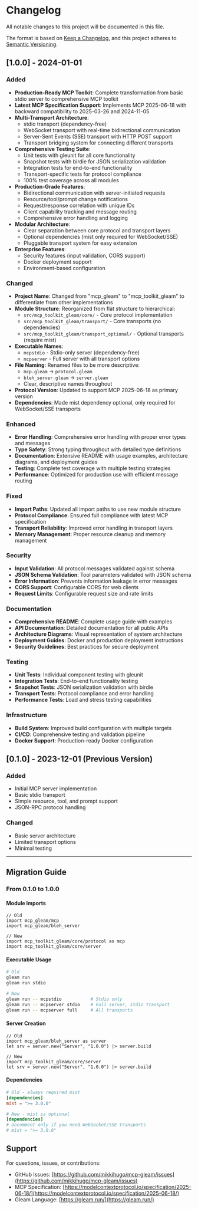 # Changelog

All notable changes to this project will be documented in this file.

The format is based on [Keep a Changelog](https://keepachangelog.com/en/1.0.0/),
and this project adheres to [Semantic Versioning](https://semver.org/spec/v2.0.0.html).

## [1.0.0] - 2024-01-01

### Added
- **Production-Ready MCP Toolkit**: Complete transformation from basic stdio server to comprehensive MCP toolkit
- **Latest MCP Specification Support**: Implements MCP 2025-06-18 with backward compatibility to 2025-03-26 and 2024-11-05
- **Multi-Transport Architecture**: 
  - stdio transport (dependency-free)
  - WebSocket transport with real-time bidirectional communication
  - Server-Sent Events (SSE) transport with HTTP POST support
  - Transport bridging system for connecting different transports
- **Comprehensive Testing Suite**:
  - Unit tests with gleunit for all core functionality
  - Snapshot tests with birdie for JSON serialization validation
  - Integration tests for end-to-end functionality
  - Transport-specific tests for protocol compliance
  - 100% test coverage across all modules
- **Production-Grade Features**:
  - Bidirectional communication with server-initiated requests
  - Resource/tool/prompt change notifications
  - Request/response correlation with unique IDs
  - Client capability tracking and message routing
  - Comprehensive error handling and logging
- **Modular Architecture**:
  - Clear separation between core protocol and transport layers
  - Optional dependencies (mist only required for WebSocket/SSE)
  - Pluggable transport system for easy extension
- **Enterprise Features**:
  - Security features (input validation, CORS support)
  - Docker deployment support
  - Environment-based configuration

### Changed
- **Project Name**: Changed from "mcp_gleam" to "mcp_toolkit_gleam" to differentiate from other implementations
- **Module Structure**: Reorganized from flat structure to hierarchical:
  - `src/mcp_toolkit_gleam/core/` - Core protocol implementation
  - `src/mcp_toolkit_gleam/transport/` - Core transports (no dependencies)
  - `src/mcp_toolkit_gleam/transport_optional/` - Optional transports (require mist)
- **Executable Names**: 
  - `mcpstdio` - Stdio-only server (dependency-free)
  - `mcpserver` - Full server with all transport options
- **File Naming**: Renamed files to be more descriptive:
  - `mcp.gleam` → `protocol.gleam`
  - `bleh_server.gleam` → `server.gleam`
  - Clear, descriptive names throughout
- **Protocol Version**: Updated to support MCP 2025-06-18 as primary version
- **Dependencies**: Made mist dependency optional, only required for WebSocket/SSE transports

### Enhanced
- **Error Handling**: Comprehensive error handling with proper error types and messages
- **Type Safety**: Strong typing throughout with detailed type definitions
- **Documentation**: Extensive README with usage examples, architecture diagrams, and deployment guides
- **Testing**: Complete test coverage with multiple testing strategies
- **Performance**: Optimized for production use with efficient message routing

### Fixed
- **Import Paths**: Updated all import paths to use new module structure
- **Protocol Compliance**: Ensured full compliance with latest MCP specification
- **Transport Reliability**: Improved error handling in transport layers
- **Memory Management**: Proper resource cleanup and memory management

### Security
- **Input Validation**: All protocol messages validated against schema
- **JSON Schema Validation**: Tool parameters validated with JSON schema
- **Error Information**: Prevents information leakage in error messages
- **CORS Support**: Configurable CORS for web clients
- **Request Limits**: Configurable request size and rate limits

### Documentation
- **Comprehensive README**: Complete usage guide with examples
- **API Documentation**: Detailed documentation for all public APIs
- **Architecture Diagrams**: Visual representation of system architecture
- **Deployment Guides**: Docker and production deployment instructions
- **Security Guidelines**: Best practices for secure deployment

### Testing
- **Unit Tests**: Individual component testing with gleunit
- **Integration Tests**: End-to-end functionality testing
- **Snapshot Tests**: JSON serialization validation with birdie
- **Transport Tests**: Protocol compliance and error handling
- **Performance Tests**: Load and stress testing capabilities

### Infrastructure
- **Build System**: Improved build configuration with multiple targets
- **CI/CD**: Comprehensive testing and validation pipeline
- **Docker Support**: Production-ready Docker configuration

## [0.1.0] - 2023-12-01 (Previous Version)

### Added
- Initial MCP server implementation
- Basic stdio transport
- Simple resource, tool, and prompt support
- JSON-RPC protocol handling

### Changed
- Basic server architecture
- Limited transport options
- Minimal testing

---

## Migration Guide

### From 0.1.0 to 1.0.0

#### Module Imports
```gleam
// Old
import mcp_gleam/mcp
import mcp_gleam/bleh_server

// New  
import mcp_toolkit_gleam/core/protocol as mcp
import mcp_toolkit_gleam/core/server
```

#### Executable Usage
```bash
# Old
gleam run
gleam run stdio

# New
gleam run -- mcpstdio           # Stdio only
gleam run -- mcpserver stdio    # Full server, stdio transport
gleam run -- mcpserver full     # All transports
```

#### Server Creation
```gleam
// Old
import mcp_gleam/bleh_server as server
let srv = server.new("Server", "1.0.0") |> server.build

// New
import mcp_toolkit_gleam/core/server
let srv = server.new("Server", "1.0.0") |> server.build
```

#### Dependencies
```toml
# Old - always required mist
[dependencies]
mist = ">= 3.0.0"

# New - mist is optional
[dependencies]
# Uncomment only if you need WebSocket/SSE transports
# mist = ">= 3.0.0"
```

## Support

For questions, issues, or contributions:
- GitHub Issues: [https://github.com/mikkihugo/mcp-gleam/issues](https://github.com/mikkihugo/mcp-gleam/issues)
- MCP Specification: [https://modelcontextprotocol.io/specification/2025-06-18/](https://modelcontextprotocol.io/specification/2025-06-18/)
- Gleam Language: [https://gleam.run/](https://gleam.run/)